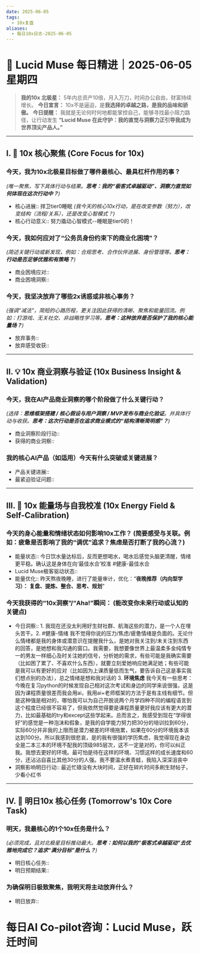 ```yaml
---
date: 2025-06-05
tags:
  - 10x复盘
aliases:
  - 每日10x日志-2025-06-05
---
```

# 🚀  Lucid Muse 每日精进｜2025-06-05 星期四

> **我的10x 北极星：** 5年内总资产10倍，月入万刀，时间办公自由，财富持续增长。
> **今日宣言：** 10x不是逼迫，是**我选择的卓越之路，是我的品味和骄傲。**
> **今日提醒：** 我就是无论何时何地都能掌控自己，能够寻找最小阻力路径，让行动发生
> **“Lucid Muse 在此守护：我的直觉与洞察力正引导我成为世界顶尖产品人。”**

---

## **I. 🚀 10x 核心聚焦 (Core Focus for 10x)**

### **今天，我为10x北极星目标做了哪件**最核心、最具杠杆作用的事？ 
*(唯一聚焦，写下具体行动与结果。**思考：我的“极客式卓越驱动”、洞察力直觉如何体现在这次行动中？**)*
- 核心进展:: 捍卫tier0睡眠
*(我今天的核心10x行动，是在改变参数（努力），改变结构（流程/关系），还是改变心智模式？)*
- 核心行动意义:: 努力撬动心智模式--睡眠是tier0的！

### **今天，我如何应对了“公务员身份约束下的商业化困境”？** 
*(简述关键行动或新发现，例如：合规思考、合作伙伴进展、身份管理等。**思考：行动是否足够优雅和有策略？**)*
- 商业困境应对:: 
- 商业困境洞察:: 

### **今天，我坚决放弃了哪些2x诱惑或非核心事务？**
*(强调“减法”，简短的心路历程，更关注因此获得的清晰、聚焦和能量回流。例如：打游戏、无关社交、非战略性学习等。**思考：这种放弃是否保护了我的核心能量场？**)*
- 放弃事务:: 
- 放弃感受收获:: 

---

## **II. 💡 10x 商业洞察与验证 (10x Business Insight & Validation)**

### **今天，我在AI产品商业洞察的哪个阶段做了什么关键行动？** 
*(选择：**思维框架搭建 / 核心假设与用户洞察 / MVP发布与商业化验证**。并具体行动与收获。**思考：这次行动是否在追求商业模式的“结构清晰简明感”？**)*
- 商业洞察阶段行动:: 
- 获得的商业洞察:: 

### **我的核心AI产品（如适用）今天有什么突破或关键进展？**
- 产品关键进展:: 
- 最紧迫验证问题:: 

---

## **III. 🌟 10x 能量场与自我校准 (10x Energy Field & Self-Calibration)**

### **今天的身心能量和情绪状态如何影响10x工作？** (简要感受与关联。例如：疲惫是否影响了我的“调优”追求？焦虑是否打断了我的心流？)
- 能量状态:: 今日饮水量达标后，反而更想喝水，喝水后感觉头脑更清醒，情绪更平稳。确认这是身体在向‘最佳水合’校准 #健康-最佳水合
- Lucid Muse极客驱动状态:: 
- 能量优化:: 昨天熬夜晚睡，进行了能量审计，优化：“**夜晚推荐（内向型学习）：** **复盘、提炼、整合、思考、规划**”

### **今天我获得的“10x洞察”/“Aha!”瞬间：** (能改变你未来行动或认知的关键点)
- 今日洞察:: 1. 我现在还没太利用好生财社群、航海这些的潜力，是一个人在埋头苦干。2. #健康-情绪 我不觉得你说的压力/焦虑/疲惫情绪是负面的。无论什么情绪都是我的身体或潜意识在提醒我什么，是她对我关注到/未关注到东西的回答，是她想和我沟通的窗口。我需要，我想要像世界上最温柔多金纯情专一的男友一样细心及时关注她的信号，分析她的需求，有些可能是我确实需要（比如困了累了、不喜欢什么东西），就要立刻爱她响应她满足她；有些可能是我可以有更好的应对（比如因为上课质量低而生气，要告诉自己这是事实我们想点别的办法），总之情绪是想和我对话的 3. **环境焦虑** 我今天有一些思考：今晚在复习python的时候发现自己相对这次考试和身边的同学来说很强，这是因为课程质量很差而我会用ai，我用ai+老师框架的方法于是有主线有细节。但是这种强是相对的，哪怕我可以为自己开脱说两个月学四种不同的编程语言到这个程度已经很不容易了，但我依然觉得要是课程质量更好我应该有更大的潜力，比如最基础的try和except这些学起来。总而言之，我感受到现在“学得很好”的感觉是一种泡沫和假象，是我的自学能力努力把30分的培训拉到60分，实际60分并非我的上限而是潜力被差的环境拖累，如果在60分的环境我本该达到100分。所以我感到很悲哀，是的我有很强的学历焦虑，我觉得现在身边全是二本三本的环境不配我的顶级985层次，这不一定是对的，你可以纠正我。我想去更好的环境。最可怕是待在这样的环境、习惯这样的成长速度和60分，还沾沾自喜比其他30分的人强。我不要温水煮青蛙，我陷入深深沮丧中
- 洞察影响明日行动:: 最近忙碌没有大块时间，正好在碎片时间多刷生财帖子，少看小红书

---

## **IV. 🎯 明日10x 核心任务 (Tomorrow's 10x Core Task)**

### **明天，我最核心的1个10x任务是什么？**
*(必须完成，且对北极星目标推动最大。**思考：如何以我的“极客式卓越驱动”去优雅地完成它？追求“满分目标”是什么？**)*
- 明日核心任务:: 
- 明日预期结果:: 

### **为确保明日极致聚焦，我明天将主动放弃什么？**
- 明日放弃:: 



# 每日AI Co-pilot咨询：Lucid Muse，跃迁时间
